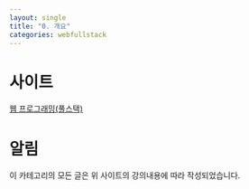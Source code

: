 ```yaml
---
layout: single
title: "0. 개요"
categories: webfullstack
---
```


# 사이트
[웹 프로그래밍(풀스택)](https://www.boostcourse.org/web316/joinLectures/12943)


# 알림
이 카테고리의 모든 글은 위 사이트의 강의내용에 따라 작성되었습니다.